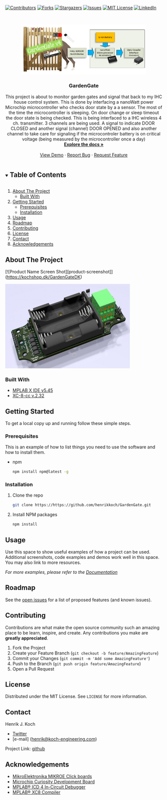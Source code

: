 <!-- PROJECT SHIELDS -->

[![Contributors][contributors-shield]][contributors-url]
[![Forks][forks-shield]][forks-url]
[![Stargazers][stars-shield]][stars-url]
[![Issues][issues-shield]][issues-url]
[![MIT License][license-shield]][license-url]
[![LinkedIn][linkedin-shield]][linkedin-url]


<!-- PROJECT LOGO -->
<br />
<p align="center">
  <a href="https://https://github.com/henrikkoch/GardenGate">
    <img src="images/GardenGate_simplified.jpg" alt="Logo" width="400">
  </a>

  <h3 align="center">GardenGate</h3>

  <p align="center">
    This project is about to monitor garden gates and signal that back to my IHC house control system. This is done by interfacing a nanoWatt power Microchip microcontroller who checks door state by a a sensor. The most of the time the microcontroller is sleeping. On door change or sleep timeout the door state is being checked. This is being interfaced to a IHC wireless 4 ch. transmitter. 3 channels are being used. A signal to indicate DOOR CLOSED and another signal (channel) DOOR OPENED and also another channel to take care for signaling if the microcontroler battery is on critical voltage (being measured by the microcontroller once a day)
    <br />
    <a href="https://https://github.com/henrikkoch/GardenGate"><strong>Explore the docs »</strong></a>
    <br />
    <br />
    <a href="https://https://github.com/henrikkoch/GardenGate">View Demo</a>
    ·
    <a href="https://https://github.com/henrikkoch/GardenGate/issues">Report Bug</a>
    ·
    <a href="https://https://github.com/henrikkoch/GardenGate">Request Feature</a>
  </p>
</p>



<!-- TABLE OF CONTENTS -->
<details open="open">
  <summary><h2 style="display: inline-block">Table of Contents</h2></summary>
  <ol>
    <li>
      <a href="#about-the-project">About The Project</a>
      <ul>
        <li><a href="#built-with">Built With</a></li>
      </ul>
    </li>
    <li>
      <a href="#getting-started">Getting Started</a>
      <ul>
        <li><a href="#prerequisites">Prerequisites</a></li>
        <li><a href="#installation">Installation</a></li>
      </ul>
    </li>
    <li><a href="#usage">Usage</a></li>
    <li><a href="#roadmap">Roadmap</a></li>
    <li><a href="#contributing">Contributing</a></li>
    <li><a href="#license">License</a></li>
    <li><a href="#contact">Contact</a></li>
    <li><a href="#acknowledgements">Acknowledgements</a></li>
  </ol>
</details>


<!-- ABOUT THE PROJECT -->
## About The Project

[![Product Name Screen Shot][product-screenshot]] (https://kochshop.dk/GardenGateDK)

 <img src="images/GardenGate_PCB.png" alt="PCB" width="400">


### Built With

* [MPLAB X IDE v5.45](https://ww1.microchip.com/downloads/en/DeviceDoc/MPLABX-v5.45-windows-installer.exe)
* [XC-8-cc v.2.32](https://www.microchip.com/mplabxc8windows)


<!-- GETTING STARTED -->
## Getting Started

To get a local copy up and running follow these simple steps.

### Prerequisites

This is an example of how to list things you need to use the software and how to install them.
* npm
  ```sh
  npm install npm@latest -g
  ```

### Installation

1. Clone the repo
   ```sh
   git clone https://https://github.com/henrikkoch/GardenGate.git
   ```
2. Install NPM packages
   ```sh
   npm install
   ```


<!-- USAGE EXAMPLES -->
## Usage

Use this space to show useful examples of how a project can be used. Additional screenshots, code examples and demos work well in this space. You may also link to more resources.

_For more examples, please refer to the [Documentation](https://example.com)_


<!-- ROADMAP -->
## Roadmap

See the [open issues](https://github.com/henrikkoch/GardenGate/issues) for a list of proposed features (and known issues).


<!-- CONTRIBUTING -->
## Contributing

Contributions are what make the open source community such an amazing place to be learn, inspire, and create. Any contributions you make are **greatly appreciated**.

1. Fork the Project
2. Create your Feature Branch (`git checkout -b feature/AmazingFeature`)
3. Commit your Changes (`git commit -m 'Add some AmazingFeature'`)
4. Push to the Branch (`git push origin feature/AmazingFeature`)
5. Open a Pull Request


<!-- LICENSE -->
## License

Distributed under the MIT License. See `LICENSE` for more information.


<!-- CONTACT -->
## Contact

Henrik J. Koch
 - [Twitter](https://twitter.com/henrikjkoch) 
 - [e-mail] (henrik@koch-engineering.com)

Project Link: [github](https://github.com/henrikkoch/GardenGate)

<!-- ACKNOWLEDGEMENTS -->
## Acknowledgements

* [MikroElektronika MIKROE Click boards](https://www.mikroe.com/7seg-click)
* [Microchip Curiosity Development Board](https://www.microchip.com/en-us/development-tool/dm164137)
* [MPLAB® ICD 4 In-Circuit Debugger](https://www.microchip.com/en-us/development-tool/DV164045)
* [MPLAB® XC8 Compiler](https://ww1.microchip.com/downloads/en/DeviceDoc/MPLAB-XC8-C-Compiler-Legacy-Users-Guide-DS50002053J.pdf)


<!-- MARKDOWN LINKS & IMAGES -->
<!-- https://www.markdownguide.org/basic-syntax/#reference-style-links -->
[contributors-shield]: https://img.shields.io/github/contributors/henrikkoch/GardenGate.svg?style=for-the-badge
[contributors-url]: https://github.com/henrikkoch/GardenGate/graphs/contributors
[forks-shield]: https://img.shields.io/github/forks/henrikkoch/GardenGate.svg?style=for-the-badge
[forks-url]: https://github.com/henrikkoch/GardenGate/network/members
[stars-shield]: https://img.shields.io/github/stars/henrikkoch/GardenGate.svg?style=for-the-badge
[stars-url]: https://github.com/henrikkoch/GardenGate/stargazers
[issues-shield]: https://img.shields.io/github/issues/henrikkoch/GardenGate.svg?style=for-the-badge
[issues-url]: https://github.com/henrikkoch/GardenGate/issues
[license-shield]: https://img.shields.io/github/license/henrikkoch/GardenGate.svg?style=for-the-badge
[license-url]: https://github.com/henrikkoch/GardenGate/blob/master/LICENSE.txt
[linkedin-shield]: https://img.shields.io/badge/-LinkedIn-black.svg?style=for-the-badge&logo=linkedin&colorB=555
[linkedin-url]: https://www.linkedin.com/in/henrikjkoch/
